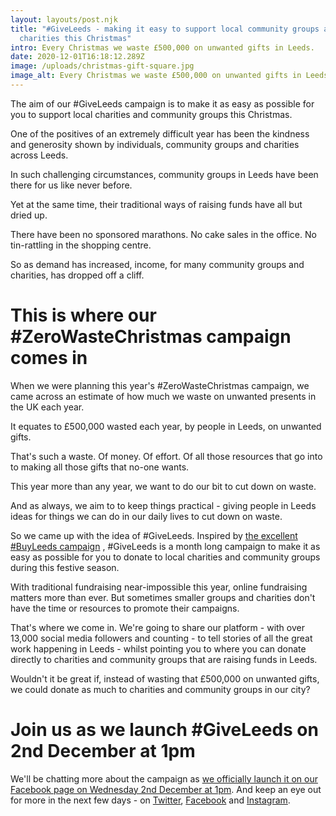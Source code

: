 ```yaml
---
layout: layouts/post.njk
title: "#GiveLeeds - making it easy to support local community groups and
  charities this Christmas"
intro: Every Christmas we waste £500,000 on unwanted gifts in Leeds.
date: 2020-12-01T16:18:12.289Z
image: /uploads/christmas-gift-square.jpg
image_alt: Every Christmas we waste £500,000 on unwanted gifts in Leeds.
---
```

The aim of our #GiveLeeds campaign is to make it as easy as possible for you to support local charities and community groups this Christmas.

One of the positives of an extremely difficult year has been the kindness and generosity shown by individuals, community groups and charities across Leeds.

In such challenging circumstances, community groups in Leeds have been there for us like never before.

Yet at the same time, their traditional ways of raising funds have all but dried up.

There have been no sponsored marathons.  No cake sales in the office.  No tin-rattling in the shopping centre.

So as demand has increased, income, for many community groups and charities, has dropped off a cliff.

# This is where our #ZeroWasteChristmas campaign comes in

When we were planning this year's #ZeroWasteChristmas campaign, we came across an estimate of how much we waste on unwanted presents in the UK each year.  

It equates to £500,000 wasted each year, by people in Leeds, on unwanted gifts.

That's such a waste.  Of money.  Of effort.  Of all those resources that go into to making all those gifts that no-one wants. 

This year more than any year, we want to do our bit to cut down on waste.

And as always, we aim to to keep things practical - giving people in Leeds ideas for things we can do in our daily lives to cut down on waste.

So we came up with the idea of #GiveLeeds.  Inspired by [the excellent #BuyLeeds campaign](https://twitter.com/buyleeds) , #GiveLeeds is a month long campaign to make it as easy as possible for you to donate to local charities and community groups during this festive season.

With traditional fundraising near-impossible this year, online fundraising matters more than ever.  But sometimes smaller groups and charities don't have the time or resources to promote their campaigns.

That's where we come in.  We're going to share our platform - with over 13,000 social media followers and counting - to tell stories of all the great work happening in Leeds - whilst pointing you to where you can donate directly to charities and community groups that are raising funds in Leeds.

Wouldn't it be great if, instead of wasting that £500,000 on unwanted gifts, we could donate as much to charities and community groups in our city?  



# Join us as we launch #GiveLeeds on 2nd December at 1pm

We'll be chatting more about the campaign as [we officially launch it on our Facebook page on Wednesday 2nd December at 1pm](https://fb.me/e/1SO4cmR3g).  And keep an eye out for more in the next few days - on [Twitter](https://twitter.com/giveleeds), [Facebook](https://www.facebook.com/GiveLeeds/) and [Instagram](https://www.instagram.com/giveleeds/).
